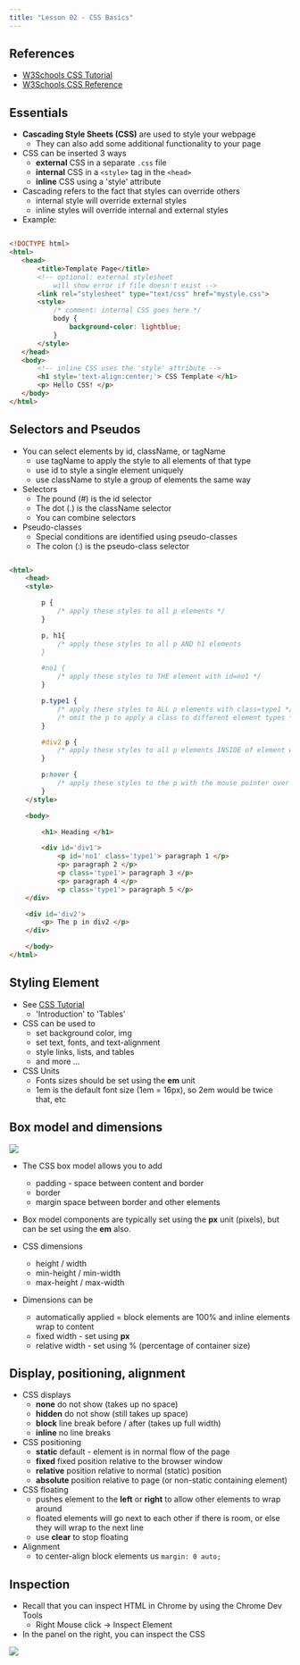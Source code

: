 ```yaml
---
title: "Lesson 02 - CSS Basics"
---
```


## References

- [W3Schools CSS Tutorial](http://www.w3schools.com/css/default.asp)
- [W3Schools CSS Reference](https://www.w3schools.com/cssref/default.asp)

## Essentials

- **Cascading Style Sheets (CSS)** are used to style your webpage
	- They can also add some additional functionality to your page
- CSS can be inserted 3 ways
	- **external** CSS in a separate ```.css``` file
	- **internal** CSS in a ```<style>``` tag in the ```<head>```
	- **inline** CSS using a 'style' attribute
- Cascading refers to the fact that styles can override others
	- internal style will override external styles
	- inline styles will override internal and external styles
 -  Example:

 ```html

 <!DOCTYPE html>
<html>
	<head>
		<title>Template Page</title>
		<!-- optional: external stylesheet
			will show error if file doesn't exist -->
		<link rel="stylesheet" type="text/css" href="mystyle.css">
		<style>
			/* comment: internal CSS goes here */
			body {
				background-color: lightblue;
			}
		</style>
	</head>
	<body>
		<!-- inline CSS uses the 'style' attribute -->
		<h1 style='text-align:center;'> CSS Template </h1>
		<p> Hello CSS! </p>
	</body>
</html>
```

## Selectors and Pseudos

- You can select elements by id, className, or tagName
	- use tagName to apply the style to all elements of that type
	- use id to style a single element uniquely
	- use className to style a group of elements the same way
- Selectors
	- The pound (#) is the id selector
	- The dot (.) is the className selector
	- You can combine selectors
- Pseudo-classes
	- Special conditions are identified using pseudo-classes
	- The colon (:) is the pseudo-class selector

```html

<html>
	<head>
	<style>

		p {
			/* apply these styles to all p elements */
		}

		p, h1{
			/* apply these styles to all p AND h1 elements
		}

		#no1 {
			/* apply these styles to THE element with id=no1 */
		}

		p.type1 {
			/* apply these styles to ALL p elements with class=type1 */
			/* omit the p to apply a class to different element types */
		}

		#div2 p {
			/* apply these styles to all p elements INSIDE of element with id=div2 */
		}

		p:hover {
			/* apply these styles to the p with the mouse pointer over it */
		}
	</style>

	<body>

		<h1> Heading </h1>

		<div id='div1'>
			<p id='no1' class='type1'> paragraph 1 </p>
			<p> paragraph 2 </p>
			<p class='type1'> paragraph 3 </p>
			<p> paragraph 4 </p>
			<p class='type1'> paragraph 5 </p>
	</div>

	<div id='div2'>
		<p> The p in div2 </p>
	</div>

	</body>
</html>
```

## Styling Element

- See [CSS Tutorial](http://www.w3schools.com/css/default.asp)
	-  'Introduction' to 'Tables'
- CSS can be used to
	- set background color, img
	- set text, fonts, and text-alignment
	- style links, lists, and tables
	- and more ...
- CSS Units
	- Fonts sizes should be set using the **em** unit
	- 1em is the default font size (1em = 16px), so 2em would be twice that, etc

## Box model and dimensions

![](/images/cp1/unit-08/boxmodel.png)

- The CSS box model allows you to add
	- padding - space between content and border
	- border
	- margin space between border and other elements

- Box model components are typically set using the **px** unit (pixels), but can be set using the **em** also.

- CSS dimensions
	- height / width
	- min-height / min-width
	- max-height / max-width

- Dimensions can be
	- automatically applied = block elements are 100% and inline elements wrap to content
	- fixed width - set using **px**
	- relative width - set using % (percentage of container size)

## Display, positioning, alignment

- CSS displays
	- **none** do not show (takes up no space)
	- **hidden** do not show (still takes up space)
	- **block** line break before / after (takes up full width)
	- **inline** no line breaks
- CSS positioning
	- **static** default - element is in normal flow of the page
	- **fixed** fixed position relative to the browser window
	- **relative** position relative to normal (static) position
	- **absolute** position relative to page (or non-static containing element)
- CSS floating
	- pushes element to the **left** or **right** to allow other elements to wrap around
	- floated elements will go next to each other if there is room, or else they will wrap to the next line
	- use **clear** to stop floating
- Alignment
	- to center-align block elements us ```margin: 0 auto;```

## Inspection

- Recall that you can inspect HTML in Chrome by using the Chrome Dev Tools
	- Right Mouse click -> Inspect Element
- In the panel on the right, you can inspect the CSS

![](/images/cp1/unit-08/devtools.png)
